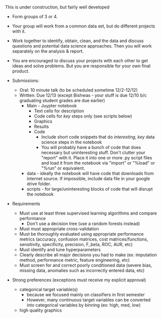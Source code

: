 This is under construction, but fairly well developed

- Form groups of 3 or 4.
- Your group will work from a common data set, but do different projects with it.
- Work together to identify, obtain, clean, and the data and discuss questions and potential data science approaches.  Then you will work separately on the analysis & report.
- You are encouraged to discuss your projects with each other to get ideas and solve problems.  But you are responsible for your own final product.
- Submissions:
  - Oral: 10 minute talk (to be scheduled sometime 12/2-12/12)
  - Written: Due 12/13 (except Bishwas - your stuff is due 12/10 b/c graduating student grades are due earlier)
    - Main - Juypter notebook
      - Text cells for description
      - Code cells for *key* steps only (see scripts below)
      - Graphics
      - Results
      - Code
        - Include short code snippets that do *interesting, key* data science steps in the notebook
        - You will probably have a bunch of code that does necessary but uninteresting stuff.  Don't clutter your "report" with it.  Place it into one or more .py script files and load it from the notebook via "import" or "%load" or "%run" or equivalent.
    - data - ideally the notebook will have code that downloads from internet source.  If impossible, include data file in your google drive folder.
    - scripts - for large/uninteresting blocks of code that will disrupt the notebook
- Requirements
  - Must use at least three supervised learning algorithms and compare performance
    - Don't use a decision tree (use a random forests instead)
  - Must must appropriate cross-validation
  - Must be thoroughly evaluated using appropriate performance metrics (accuracy, confusion matrices, cost matrices/functions, sensitivity, specificity, precision, F_beta, ROC, AUR, etc)
  - Must identify and tune hyperparameters
  - Clearly describe all major decisions you had to make (ex: imputation method, performance metric, feature engineering, etc)
  - Must screen for and correct poorly conditioned data (severe bias, missing data, anomalies such as incorrectly entered data, etc)

- Strong preferences (exceptions must receive my explicit approval)
  - categorical target variable(s)
    - because we focused mainly on classifiers in first semester
    - However, many continuous target variables can be converted into categorical variables by binning (ex: high, med, low)
  - high quality graphics
